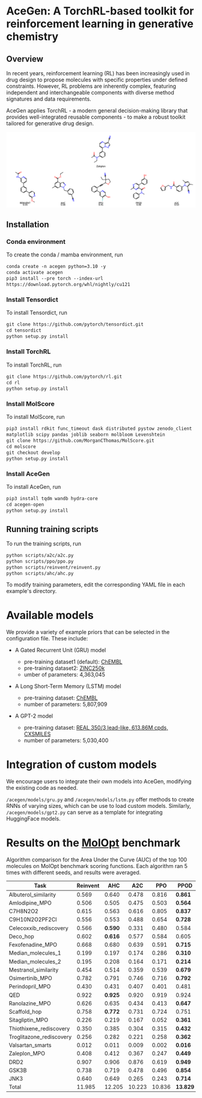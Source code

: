 # AceGen: A TorchRL-based toolkit for reinforcement learning in generative chemistry

## Overview

In recent years, reinforcement learning (RL) has been increasingly used in drug design to propose molecules with specific properties under defined constraints. However, RL problems are inherently complex, featuring independent and interchangeable components with diverse method signatures and data requirements.

AceGen applies TorchRL - a modern general decision-making library that provides well-integrated reusable components - to make a robust toolkit tailored for generative drug design.

![Alt Text](./acegen/images/chem_zaleplon.png)

## Installation

### Conda environment

To create the conda / mamba environment, run

    conda create -n acegen python=3.10 -y
    conda activate acegen
    pip3 install --pre torch --index-url https://download.pytorch.org/whl/nightly/cu121
    
### Install Tensordict

To install Tensordict, run

    git clone https://github.com/pytorch/tensordict.git
    cd tensordict
    python setup.py install

### Install TorchRL

To install TorchRL, run

    git clone https://github.com/pytorch/rl.git
    cd rl
    python setup.py install

### Install MolScore

To install MolScore, run

    pip3 install rdkit func_timeout dask distributed pystow zenodo_client matplotlib scipy pandas joblib seaborn molbloom Levenshtein
    git clone https://github.com/MorganCThomas/MolScore.git
    cd molscore
    git checkout develop
    python setup.py install

### Install AceGen

To install AceGen, run

    pip3 install tqdm wandb hydra-core
    cd acegen-open
    python setup.py install


## Running training scripts

To run the training scripts, run

    python scripts/a2c/a2c.py
    python scripts/ppo/ppo.py
    python scripts/reinvent/reinvent.py
    python scripts/ahc/ahc.py

To modify training parameters, edit the corresponding YAML file in each example's directory.

# Available models

We provide a variety of example priors that can be selected in the configuration file. These include:

- A Gated Recurrent Unit (GRU) model
  - pre-training dataset1 (default): [ChEMBL](https://www.ebi.ac.uk/chembl/)
  - pre-training dataset2: [ZINC250k](https://github.com/wenhao-gao/mol_opt/blob/main/data/zinc.txt.gz)
  - umber of parameters: 4,363,045


- A Long Short-Term Memory (LSTM) model
  - pre-training dataset: [ChEMBL](https://www.ebi.ac.uk/chembl/)
  - number of parameters: 5,807,909
 

- A GPT-2 model
  - pre-training dataset: [REAL 350/3 lead-like, 613.86M cpds, CXSMILES](https://enamine.net/compound-collections/real-compounds/real-database-subsets)
  - number of parameters: 5,030,400

  
# Integration of custom models

We encourage users to integrate their own models into AceGen, modifying the existing code as needed.

`/acegen/models/gru.py` and `/acegen/models/lstm.py` offer methods to create RNNs of varying sizes, which can be use
to load custom models. Similarly, `/acegen/models/gpt2.py` can serve as a template for integrating HuggingFace models. 

# Results on the [MolOpt](https://arxiv.org/pdf/2206.12411.pdf) benchmark

Algorithm comparison for the Area Under the Curve (AUC) of the top 100 molecules on MolOpt benchmark scoring functions. 
Each algorithm ran 5 times with different seeds, and results were averaged.

| Task                       | Reinvent | AHC   | A2C   | PPO   | PPOD  |
|----------------------------|----------|-------|-------|-------|-------|
| Albuterol_similarity       | 0.569    | 0.640 | 0.478 | 0.816 | **0.861** |
| Amlodipine_MPO             | 0.506    | 0.505 | 0.475 | 0.503 | **0.564** |
| C7H8N2O2                   | 0.615    | 0.563 | 0.616 | 0.805 | **0.837** |
| C9H10N2O2PF2Cl             | 0.556    | 0.553 | 0.488 | 0.654 | **0.728** |
| Celecoxxib_rediscovery     | 0.566    | **0.590** | 0.331 | 0.480 | 0.584 |
| Deco_hop                   | 0.602    | **0.616** | 0.577 | 0.584 | 0.605 |
| Fexofenadine_MPO           | 0.668    | 0.680 | 0.639 | 0.591 | **0.715** |
| Median_molecules_1         | 0.199    | 0.197 | 0.174 | 0.286 | **0.310** |
| Median_molecules_2         | 0.195    | 0.208 | 0.164 | 0.171 | **0.214** |
| Mestranol_similarity       | 0.454    | 0.514 | 0.359 | 0.539 | **0.679** |
| Osimertinib_MPO            | 0.782    | 0.791 | 0.746 | 0.716 | **0.792** |
| Perindopril_MPO            | 0.430    | 0.431 | 0.407 | 0.401 | 0.481 |
| QED                        | 0.922    | **0.925** | 0.920 | 0.919 | 0.924 |
| Ranolazine_MPO             | 0.626    | 0.635 | 0.434 | 0.413 | **0.647** |
| Scaffold_hop               | 0.758    | **0.772** | 0.731 | 0.724 | 0.751 |
| Sitagliptin_MPO            | 0.226    | 0.219 | 0.167 | 0.052 | **0.361** |
| Thiothixene_rediscovery    | 0.350    | 0.385 | 0.304 | 0.315 | **0.432** |
| Troglitazone_rediscovery   | 0.256    | 0.282 | 0.221 | 0.258 | **0.362** |
| Valsartan_smarts           | 0.012    | 0.011 | 0.009 | 0.002 | **0.016** |
| Zaleplon_MPO               | 0.408    | 0.412 | 0.367 | 0.247 | **0.449** |
| DRD2                       | 0.907    | 0.906 | 0.876 | 0.619 | **0.949** |
| GSK3B                      | 0.738    | 0.719 | 0.478 | 0.496 | **0.854** |
| JNK3                       | 0.640    | 0.649 | 0.265 | 0.243 | **0.714** |
| Total                      | 11.985   | 12.205| 10.223| 10.836| **13.829** |
